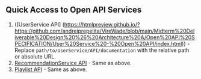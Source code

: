 ## Quick Access to Open API Services

1. ([UserService API] (https://htmlpreview.github.io/?https://github.com/andreiprepelita/VireWade/blob/main/Midterm%20Deliverable%20Design%20%26%20Architecture%20A/Open%20API%20SPECIFICATION/User%20Service%20-%20Open%20API/index.html)) - Replace `path/to/UserService/API/documentation` with the relative path or absolute URL.
2. [RecommendationService API](path/to/RecommendationService/API/documentation) - Same as above.
3. [Playlist API](path/to/Playlist/API/documentation) - Same as above.
